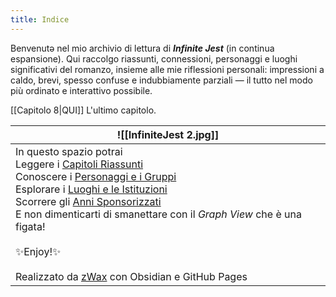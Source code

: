```yaml
---
title: Indice
---
```

Benvenutə nel mio archivio di lettura di **_Infinite Jest_** (in continua espansione). 
Qui raccolgo riassunti, connessioni, personaggi e luoghi significativi del romanzo, insieme alle mie riflessioni personali: impressioni a caldo, brevi, spesso confuse e indubbiamente parziali — il tutto nel modo più ordinato e interattivo possibile.

[[Capitolo 8|QUI]] L'ultimo capitolo.

| ![[InfiniteJest 2.jpg]]                                                                                                                                                                                                                                                                                                                                                                                  |
| -------------------------------------------------------------------------------------------------------------------------------------------------------------------------------------------------------------------------------------------------------------------------------------------------------------------------------------------------------------------------------------------------------- |
| In questo spazio potrai<br>Leggere i [Capitoli Riassunti](CAPITOLI/)<br>Conoscere i [Personaggi e i Gruppi](PERSONAGGI/)<br>Esplorare i [Luoghi e le Istituzioni](LUOGHI/)<br>Scorrere gli [Anni Sponsorizzati](CALENDARIO/)<br>E non dimenticarti di smanettare con il _*Graph View*_ che è una figata!<br><br>✨Enjoy!✨<br><br>Realizzato da [zWax](https://linktr.ee/zWax) con Obsidian e GitHub Pages |
